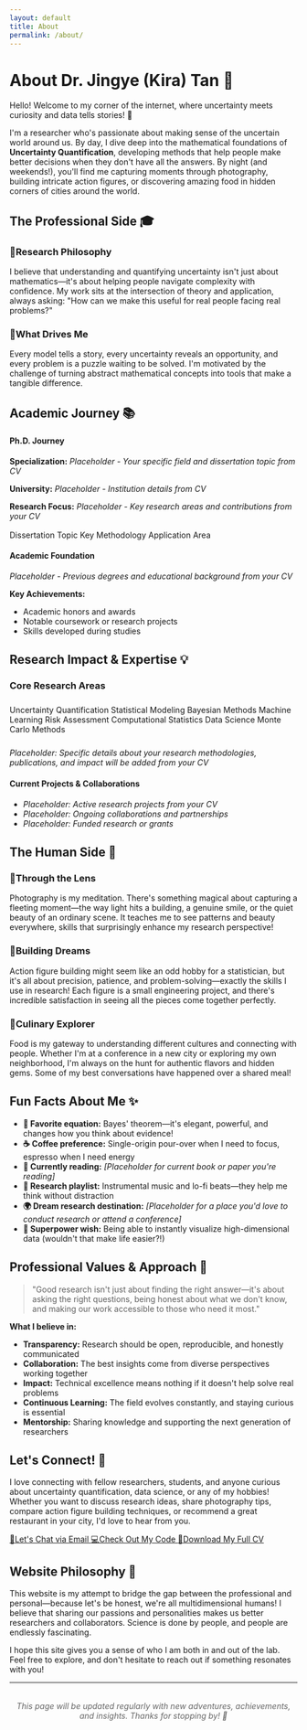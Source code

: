 ```yaml
---
layout: default
title: About
permalink: /about/
---
```


<link rel="stylesheet" href="{{ '/assets/css/style.css' | relative_url }}">

<div class="fade-in">

# About Dr. Jingye (Kira) Tan 👋

<div class="card">
  <p>Hello! Welcome to my corner of the internet, where uncertainty meets curiosity and data tells stories! 🌟</p>
  
  <p>I'm a researcher who's passionate about making sense of the uncertain world around us. By day, I dive deep into the mathematical foundations of <strong>Uncertainty Quantification</strong>, developing methods that help people make better decisions when they don't have all the answers. By night (and weekends!), you'll find me capturing moments through photography, building intricate action figures, or discovering amazing food in hidden corners of cities around the world.</p>
</div>

## The Professional Side 🎓

<div class="card-grid">
  <div class="card">
    <h3><span class="emoji">🔬</span>Research Philosophy</h3>
    <p>I believe that understanding and quantifying uncertainty isn't just about mathematics—it's about helping people navigate complexity with confidence. My work sits at the intersection of theory and application, always asking: "How can we make this useful for real people facing real problems?"</p>
  </div>
  
  <div class="card">
    <h3><span class="emoji">🎯</span>What Drives Me</h3>
    <p>Every model tells a story, every uncertainty reveals an opportunity, and every problem is a puzzle waiting to be solved. I'm motivated by the challenge of turning abstract mathematical concepts into tools that make a tangible difference.</p>
  </div>
</div>

## Academic Journey 📚

<div class="timeline">
  <div class="timeline-item">
    <h4>Ph.D. Journey</h4>
    <p><strong>Specialization:</strong> <em>Placeholder - Your specific field and dissertation topic from CV</em></p>
    <p><strong>University:</strong> <em>Placeholder - Institution details from CV</em></p>
    <p><strong>Research Focus:</strong> <em>Placeholder - Key research areas and contributions from your CV</em></p>
    <div style="margin: 1rem 0;">
      <span class="skill-tag">Dissertation Topic</span>
      <span class="skill-tag">Key Methodology</span>
      <span class="skill-tag">Application Area</span>
    </div>
  </div>
  
  <div class="timeline-item">
    <h4>Academic Foundation</h4>
    <p><em>Placeholder - Previous degrees and educational background from your CV</em></p>
    <p><strong>Key Achievements:</strong></p>
    <ul>
      <li>Academic honors and awards</li>
      <li>Notable coursework or research projects</li>
      <li>Skills developed during studies</li>
    </ul>
  </div>
</div>

## Research Impact & Expertise 💡

<div class="card">
  <h3>Core Research Areas</h3>
  <div style="margin: 1.5rem 0;">
    <span class="skill-tag">Uncertainty Quantification</span>
    <span class="skill-tag">Statistical Modeling</span>
    <span class="skill-tag">Bayesian Methods</span>
    <span class="skill-tag">Machine Learning</span>
    <span class="skill-tag">Risk Assessment</span>
    <span class="skill-tag">Computational Statistics</span>
    <span class="skill-tag">Data Science</span>
    <span class="skill-tag">Monte Carlo Methods</span>
  </div>
  
  <p><em>Placeholder: Specific details about your research methodologies, publications, and impact will be added from your CV</em></p>
  
  <h4>Current Projects & Collaborations</h4>
  <ul>
    <li><em>Placeholder: Active research projects from your CV</em></li>
    <li><em>Placeholder: Ongoing collaborations and partnerships</em></li>
    <li><em>Placeholder: Funded research or grants</em></li>
  </ul>
</div>

## The Human Side 🌈

<div class="card-grid">
  <div class="card">
    <h3><span class="emoji">📸</span>Through the Lens</h3>
    <p>Photography is my meditation. There's something magical about capturing a fleeting moment—the way light hits a building, a genuine smile, or the quiet beauty of an ordinary scene. It teaches me to see patterns and beauty everywhere, skills that surprisingly enhance my research perspective!</p>
  </div>
  
  <div class="card">
    <h3><span class="emoji">🤖</span>Building Dreams</h3>
    <p>Action figure building might seem like an odd hobby for a statistician, but it's all about precision, patience, and problem-solving—exactly the skills I use in research! Each figure is a small engineering project, and there's incredible satisfaction in seeing all the pieces come together perfectly.</p>
  </div>
  
  <div class="card">
    <h3><span class="emoji">🍜</span>Culinary Explorer</h3>
    <p>Food is my gateway to understanding different cultures and connecting with people. Whether I'm at a conference in a new city or exploring my own neighborhood, I'm always on the hunt for authentic flavors and hidden gems. Some of my best conversations have happened over a shared meal!</p>
  </div>
</div>

## Fun Facts About Me ✨

<div class="card">
  <ul>
    <li><strong>🎲 Favorite equation:</strong> Bayes' theorem—it's elegant, powerful, and changes how you think about evidence!</li>
    <li><strong>☕ Coffee preference:</strong> Single-origin pour-over when I need to focus, espresso when I need energy</li>
    <li><strong>📖 Currently reading:</strong> <em>[Placeholder for current book or paper you're reading]</em></li>
    <li><strong>🎵 Research playlist:</strong> Instrumental music and lo-fi beats—they help me think without distraction</li>
    <li><strong>🌍 Dream research destination:</strong> <em>[Placeholder for a place you'd love to conduct research or attend a conference]</em></li>
    <li><strong>🎯 Superpower wish:</strong> Being able to instantly visualize high-dimensional data (wouldn't that make life easier?!)</li>
  </ul>
</div>

## Professional Values & Approach 🌟

<div class="card">
  <blockquote>
    "Good research isn't just about finding the right answer—it's about asking the right questions, being honest about what we don't know, and making our work accessible to those who need it most."
  </blockquote>
  
  <p><strong>What I believe in:</strong></p>
  <ul>
    <li><strong>Transparency:</strong> Research should be open, reproducible, and honestly communicated</li>
    <li><strong>Collaboration:</strong> The best insights come from diverse perspectives working together</li>
    <li><strong>Impact:</strong> Technical excellence means nothing if it doesn't help solve real problems</li>
    <li><strong>Continuous Learning:</strong> The field evolves constantly, and staying curious is essential</li>
    <li><strong>Mentorship:</strong> Sharing knowledge and supporting the next generation of researchers</li>
  </ul>
</div>

## Let's Connect! 🤝

<div class="card">
  <p>I love connecting with fellow researchers, students, and anyone curious about uncertainty quantification, data science, or any of my hobbies! Whether you want to discuss research ideas, share photography tips, compare action figure building techniques, or recommend a great restaurant in your city, I'd love to hear from you.</p>
  
  <div class="contact-links">
    <a href="mailto:jt894@cornell.edu" class="contact-link">
      <span class="emoji">📧</span>Let's Chat via Email
    </a>
    <a href="https://github.com/jingyetan" class="contact-link">
      <span class="emoji">💻</span>Check Out My Code
    </a>
    <a href="#" class="contact-link">
      <span class="emoji">📄</span>Download My Full CV
    </a>
  </div>
</div>

## Website Philosophy 💭

<div class="card">
  <p>This website is my attempt to bridge the gap between the professional and personal—because let's be honest, we're all multidimensional humans! I believe that sharing our passions and personalities makes us better researchers and collaborators. Science is done by people, and people are endlessly fascinating.</p>
  
  <p>I hope this site gives you a sense of who I am both in and out of the lab. Feel free to explore, and don't hesitate to reach out if something resonates with you!</p>
</div>

---

<p style="text-align: center; color: #666; font-style: italic; margin: 2rem 0;">
  <em>This page will be updated regularly with new adventures, achievements, and insights. Thanks for stopping by! 🌟</em>
</p>

</div>

<script>
// Add the same interactive elements as the homepage
document.addEventListener('DOMContentLoaded', function() {
  // Add bounce animation to emoji elements
  var emojis = document.getElementsByClassName('emoji');
  for (var i = 0; i < emojis.length; i++) {
    emojis[i].addEventListener('mouseover', function() {
      this.style.animation = 'bounce 1s ease-in-out';
    });
    emojis[i].addEventListener('animationend', function() {
      this.style.animation = '';
    });
  }
});
</script>
